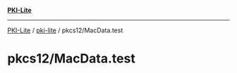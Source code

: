 [**PKI-Lite**](../../../README.md)

---

[PKI-Lite](../../../README.md) / [pki-lite](../../README.md) / pkcs12/MacData.test

# pkcs12/MacData.test
